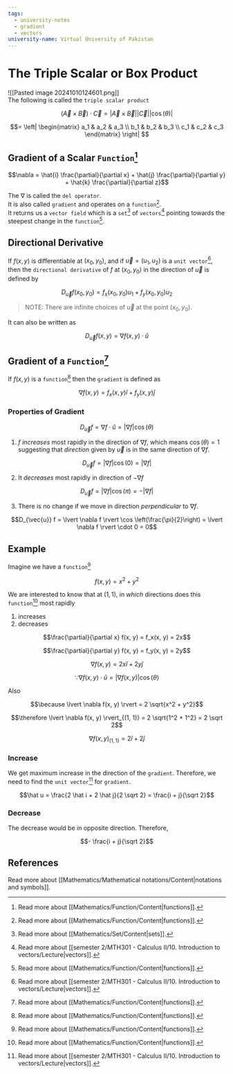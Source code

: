 ```yaml
---
tags:
  - university-notes
  - gradient
  - vectors
university-name: Virtual University of Pakistan
---
```


# The Triple Scalar or Box Product
![[Pasted image 20241010124601.png]]  
The following is called the `triple scalar product`  

$$(\vec{A} \times \vec{B}) \cdot \vec{C} = \lvert \vec{A} \times \vec{B} \rvert \lvert \vec{C} \rvert \lvert \cos(\theta) \rvert$$

$$= 
\left|
\begin{matrix}
a_1 & a_2 & a_3 \\
b_1 & b_2 & b_3 \\
c_1 & c_2 & c_3 
\end{matrix}
\right|
$$

## Gradient of a Scalar `Function`[^1]

$$\nabla = \hat{i} \frac{\partial}{\partial x} + \hat{j} \frac{\partial}{\partial y} + \hat{k} \frac{\partial}{\partial z}$$

The $\nabla$ is called the `del operator`.  
It is also called `gradient` and operates on a `function`[^1].  
It returns us a `vector field` which is a `set`[^2] of `vectors`[^3] pointing towards the steepest change in the `function`[^1].

## Directional Derivative
If $f(x, y)$ is differentiable at $(x_0, y_0)$, and if $\vec{u} = (u_1, u_2)$ is a `unit vector`[^3], then the `directional derivative` of $f$ at $(x_0, y_0)$ in the direction of $\vec{u}$ is defined by  

$$D_{\vec{u}} f(x_0, y_0) = f_x(x_0, y_0) u_1 + f_y(x_0, y_0) u_2$$

> NOTE: There are infinite choices of $\vec{u}$ at the point $(x_0, y_0)$.

It can also be written as  

$$D_{\vec{u}} f(x, y) = \nabla f(x, y) \cdot \hat{u}$$

## Gradient of a `Function`[^1]
If $f(x, y)$ is a `function`[^1] then the `gradient` is defined as  

$$\nabla f(x, y) = f_x(x, y) \hat{i} + f_y(x, y) \hat{j}$$

### Properties of Gradient

$$D_{\vec{u}} f = \nabla f \cdot \hat{u} = \lvert \nabla f \rvert \cos (\theta)$$

1. $f$ _increases_ most rapidly in the direction of $\nabla f$, which means $\cos(\theta) = 1$ suggesting that _direction_ given by $\vec{u}$ is in the same direction of $\nabla f$.  

$$D_{\vec{u}} f = \lvert \nabla f \rvert \cos (0) = \lvert \nabla f \rvert$$
  
2. It _decreases_ most rapidly in direction of $- \nabla f$  

$$D_{\vec{u}} f = \lvert \nabla f \rvert \cos (\pi) = - \lvert \nabla f \rvert$$
  
3. There is no change if we move in direction _perpendicular_ to $\nabla f$.  

$$D_{\vec{u}} f = \lvert \nabla f \rvert \cos \left(\frac{\pi}{2}\right) = \lvert \nabla f \rvert \cdot 0 = 0$$

## Example
Imagine we have a `function`[^1]  

$$f(x, y) = x^2 + y^2$$
  
We are interested to know that at $(1, 1)$, in _which_ directions does this `function`[^1] most rapidly

1. increases
2. decreases

$$\frac{\partial}{\partial x} f(x, y) = f_x(x, y) = 2x$$

$$\frac{\partial}{\partial y} f(x, y) = f_y(x, y) = 2y$$

$$\nabla f(x, y) = 2x \hat i + 2y \hat j$$

$$\because \nabla f(x, y) \cdot \hat u = \lvert \nabla f(x, y) \rvert \cos(\theta)$$
  
Also

$$\because \lvert \nabla f(x, y) \rvert = 2 \sqrt{x^2 + y^2}$$

$$\therefore \lvert \nabla f(x, y) \rvert_{(1, 1)} = 2 \sqrt{1^2 + 1^2} = 2 \sqrt 2$$

$$\nabla f(x, y)_{(1, 1)} = 2 \hat i + 2 \hat j$$

### Increase
We get maximum increase in the direction of the `gradient`. Therefore, we need to find the `unit vector`[^3] for `gradient`.  

$$\hat u = \frac{2 \hat i + 2 \hat j}{2 \sqrt 2} = \frac{i + j}{\sqrt 2}$$

### Decrease
The decrease would be in opposite direction. Therefore,  

$$- \frac{i + j}{\sqrt 2}$$

## References
Read more about [[Mathematics/Mathematical notations/Content|notations and symbols]].

[^1]: Read more about [[Mathematics/Function/Content|functions]].
[^2]: Read more about [[Mathematics/Set/Content|sets]].
[^3]: Read more about [[semester 2/MTH301 - Calculus II/10. Introduction to vectors/Lecture|vectors]].
